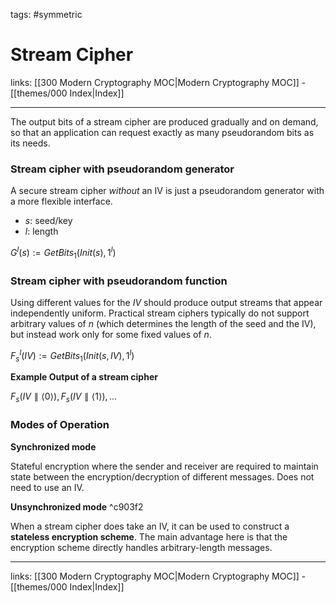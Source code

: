 tags: #symmetric

# Stream Cipher

links:  [[300 Modern Cryptography MOC|Modern Cryptography MOC]] - [[themes/000 Index|Index]]

---

The output bits of a stream cipher are produced gradually and on demand, so that an application can request exactly as many pseudorandom bits as its needs.

### Stream cipher with pseudorandom generator

A secure stream cipher *without* an IV is just a pseudorandom generator with a more flexible interface.
- $s$: seed/key
- $l$: length

$G^l(s) := GetBits_1(Init(s), 1^l)$

### Stream cipher with pseudorandom function

Using different values for the $IV$ should produce output streams that appear independently uniform. Practical stream ciphers typically do not support arbitrary values of $n$ (which determines the length of the seed and the IV), but instead work only for some fixed values of $n$.

$F_s^l(IV) := GetBits_1(Init(s, IV), 1^l)$

**Example Output of a stream cipher**

$F_s(IV \parallel \langle 0 \rangle),F_s(IV \parallel \langle 1 \rangle), ...$

### Modes of Operation

**Synchronized mode**

Stateful encryption where the sender and receiver are required to maintain state between the encryption/decryption of different messages. Does not need to use an IV.

**Unsynchronized mode** ^c903f2

When a stream cipher does take an IV, it can be used to construct a **stateless encryption scheme**. The main advantage here is that the encryption scheme directly handles arbitrary-length messages.


---
links:  [[300 Modern Cryptography MOC|Modern Cryptography MOC]] - [[themes/000 Index|Index]]